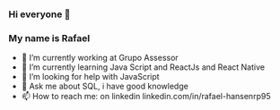 ### Hi everyone 👋

### My name is Rafael

- 🔭 I’m currently working at Grupo Assessor 
- 🌱 I’m currently learning Java Script and ReactJs and React Native
- 🤔 I’m looking for help with JavaScript
- 💬 Ask me about SQL, i have good knowledge 
- 📫 How to reach me: on linkedin linkedin.com/in/rafael-hansenrp95
